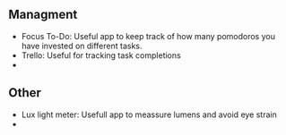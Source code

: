 


## Managment

- Focus To-Do: Useful app to keep track of how many pomodoros you have invested on different tasks.
- Trello: Useful for tracking task completions
- 

## Other

- Lux light meter: Usefull app to meassure lumens and avoid eye strain
- 